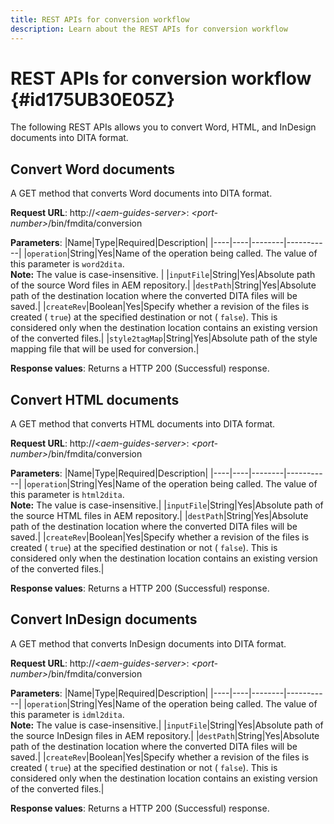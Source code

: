 ```yaml
---
title: REST APIs for conversion workflow
description: Learn about the REST APIs for conversion workflow
---
```

# REST APIs for conversion workflow {#id175UB30E05Z}

The following REST APIs allows you to convert Word, HTML, and InDesign documents into DITA format.

## Convert Word documents 

A GET method that converts Word documents into DITA format.

**Request URL**:
http://*<aem-guides-server\>*: *<port-number\>*/bin/fmdita/conversion

**Parameters**:
|Name|Type|Required|Description|
|----|----|--------|-----------|
|``operation``|String|Yes|Name of the operation being called. The value of this parameter is ``word2dita``. <br> **Note:** The value is case-insensitive. |
|`inputFile`|String|Yes|Absolute path of the source Word files in AEM repository.|
|`destPath`|String|Yes|Absolute path of the destination location where the converted DITA files will be saved.|
|`createRev`|Boolean|Yes|Specify whether a revision of the files is created \( `true`\) at the specified destination or not \( `false`\). This is considered only when the destination location contains an existing version of the converted files.|
|`style2tagMap`|String|Yes|Absolute path of the style mapping file that will be used for conversion.|

**Response values**:
Returns a HTTP 200 \(Successful\) response.

## Convert HTML documents 

A GET method that converts HTML documents into DITA format.

**Request URL**:
http://*<aem-guides-server\>*: *<port-number\>*/bin/fmdita/conversion

**Parameters**:
|Name|Type|Required|Description|
|----|----|--------|-----------|
|`operation`|String|Yes|Name of the operation being called. The value of this parameter is ``html2dita``. <br> **Note:** The value is case-insensitive.|
|`inputFile`|String|Yes|Absolute path of the source HTML files in AEM repository.|
|`destPath`|String|Yes|Absolute path of the destination location where the converted DITA files will be saved.|
|`createRev`|Boolean|Yes|Specify whether a revision of the files is created \( `true`\) at the specified destination or not \( `false`\). This is considered only when the destination location contains an existing version of the converted files.|

**Response values**:
Returns a HTTP 200 \(Successful\) response.

## Convert InDesign documents 

A GET method that converts InDesign documents into DITA format.

**Request URL**:
http://*<aem-guides-server\>*: *<port-number\>*/bin/fmdita/conversion

**Parameters**:
|Name|Type|Required|Description|
|----|----|--------|-----------|
|``operation``|String|Yes|Name of the operation being called. The value of this parameter is ``idml2dita``. <br> **Note:** The value is case-insensitive.|
|`inputFile`|String|Yes|Absolute path of the source InDesign files in AEM repository.|
|`destPath`|String|Yes|Absolute path of the destination location where the converted DITA files will be saved.|
|`createRev`|Boolean|Yes|Specify whether a revision of the files is created \( `true`\) at the specified destination or not \( `false`\). This is considered only when the destination location contains an existing version of the converted files.|

**Response values**:
Returns a HTTP 200 \(Successful\) response.
